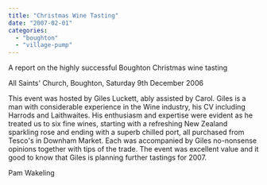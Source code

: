 ```yaml
---
title: "Christmas Wine Tasting"
date: "2007-02-01"
categories: 
  - "boughton"
  - "village-pump"
---
```


A report on the highly successful Boughton Christmas wine tasting

All Saints' Church, Boughton, Saturday 9th December 2006

This event was hosted by Giles Luckett, ably assisted by Carol. Giles is a man with considerable experience in the Wine industry, his CV including Harrods and Laithwaites. His enthusiasm and expertise were evident as he treated us to six fine wines, starting with a refreshing New Zealand sparkling rose and ending with a superb chilled port, all purchased from Tesco's in Downham Market. Each was accompanied by Giles no-nonsense opinions together with tips of the trade. The event was excellent value and it good to know that Giles is planning further tastings for 2007.

Pam Wakeling
